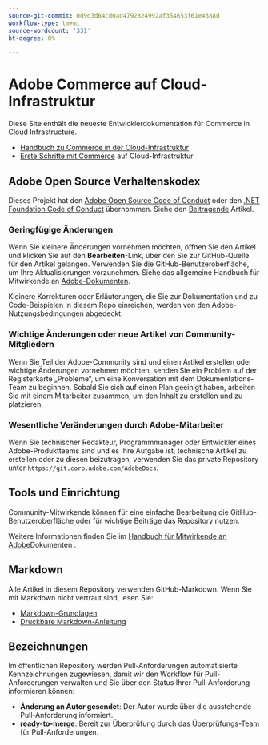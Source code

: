 ```yaml
---
source-git-commit: 0d9d3d64cd0ad4792824992af354653f61e4388d
workflow-type: tm+mt
source-wordcount: '331'
ht-degree: 0%

---
```

# Adobe Commerce auf Cloud-Infrastruktur

Diese Site enthält die neueste Entwicklerdokumentation für Commerce in Cloud Infrastructure.

- [Handbuch zu Commerce in der Cloud-Infrastruktur](https://experienceleague.adobe.com/docs/commerce-on-cloud/user-guide/overview.html)
- [Erste Schritte mit Commerce](https://experienceleague.adobe.com/docs/commerce-on-cloud/start/overview.html) auf Cloud-Infrastruktur

## Adobe Open Source Verhaltenskodex

Dieses Projekt hat den [Adobe Open Source Code of Conduct](code-of-conduct.md) oder den [.NET Foundation Code of Conduct](https://dotnetfoundation.org/about/policies/code-of-conduct) übernommen.
Siehe den [Beitragende](contributing.md) Artikel.

### Geringfügige Änderungen

Wenn Sie kleinere Änderungen vornehmen möchten, öffnen Sie den Artikel und klicken Sie auf den **Bearbeiten**-Link, über den Sie zur GitHub-Quelle für den Artikel gelangen. Verwenden Sie die GitHub-Benutzeroberfläche, um Ihre Aktualisierungen vorzunehmen. Siehe das allgemeine Handbuch für Mitwirkende an [Adobe-Dokumenten](https://experienceleague.adobe.com/docs/contributor/contributor-guide/introduction.html).

Kleinere Korrekturen oder Erläuterungen, die Sie zur Dokumentation und zu Code-Beispielen in diesem Repo einreichen, werden von den Adobe-Nutzungsbedingungen abgedeckt.

### Wichtige Änderungen oder neue Artikel von Community-Mitgliedern

Wenn Sie Teil der Adobe-Community sind und einen Artikel erstellen oder wichtige Änderungen vornehmen möchten, senden Sie ein Problem auf der Registerkarte „Probleme“, um eine Konversation mit dem Dokumentations-Team zu beginnen. Sobald Sie sich auf einen Plan geeinigt haben, arbeiten Sie mit einem Mitarbeiter zusammen, um den Inhalt zu erstellen und zu platzieren.

### Wesentliche Veränderungen durch Adobe-Mitarbeiter

Wenn Sie technischer Redakteur, Programmmanager oder Entwickler eines Adobe-Produktteams sind und es Ihre Aufgabe ist, technische Artikel zu erstellen oder zu diesen beizutragen, verwenden Sie das private Repository unter `https://git.corp.adobe.com/AdobeDocs`.

## Tools und Einrichtung

Community-Mitwirkende können für eine einfache Bearbeitung die GitHub-Benutzeroberfläche oder für wichtige Beiträge das Repository nutzen.

Weitere Informationen finden Sie im [Handbuch für Mitwirkende an Adobe](https://experienceleague.adobe.com/docs/contributor/contributor-guide/introduction.html)Dokumenten .

## Markdown

Alle Artikel in diesem Repository verwenden GitHub-Markdown. Wenn Sie mit Markdown nicht vertraut sind, lesen Sie:

- [Markdown-Grundlagen](https://docs.github.com/en/get-started/writing-on-github/getting-started-with-writing-and-formatting-on-github/basic-writing-and-formatting-syntax)
- [Druckbare Markdown-Anleitung](https://docs.github.com/en/get-started/quickstart/git-cheatsheet)

## Bezeichnungen

Im öffentlichen Repository werden Pull-Anforderungen automatisierte Kennzeichnungen zugewiesen, damit wir den Workflow für Pull-Anforderungen verwalten und Sie über den Status Ihrer Pull-Anforderung informieren können:

- **Änderung an Autor gesendet**: Der Autor wurde über die ausstehende Pull-Anforderung informiert.
- **ready-to-merge**: Bereit zur Überprüfung durch das Überprüfungs-Team für Pull-Anforderungen.

